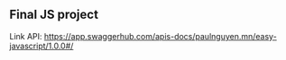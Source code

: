 ## Final JS project

Link API:
https://app.swaggerhub.com/apis-docs/paulnguyen.mn/easy-javascript/1.0.0#/
